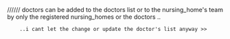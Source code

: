 //////   doctors can be added to the doctors list or to the nursing_home's team by only the registered nursing_homes
        or the doctors .. 

        ..i cant let the change or update the doctor's list anyway >>
        